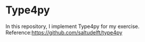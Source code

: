 # Type4py
In this repository, I implement Type4py for my exercise. Reference:https://github.com/saltudelft/type4py
